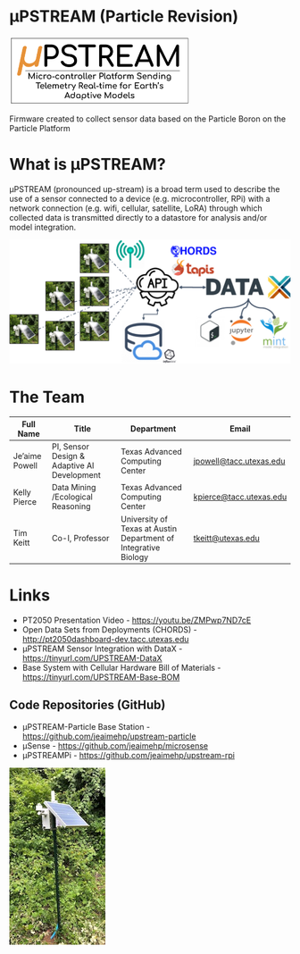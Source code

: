 # µPSTREAM (Particle Revision)
![upstream logo](images/upstream-logo.png)

Firmware created to collect sensor data based on the Particle Boron on the Particle Platform

# What is µPSTREAM?
µPSTREAM (pronounced up-stream) is a broad term used to describe the use of a sensor connected to a device (e.g. microcontroller, RPi) with a network connection (e.g. wifi, cellular, satellite, LoRA) through which collected data is transmitted directly to a datastore for analysis and/or model integration. 

![upstream framework](images/upstream-framework.png)

# The Team

| Full Name | Title | Department | Email |
| ----- | ----- | ----- | ----- |
| Je’aime Powell | PI, Sensor Design & Adaptive AI Development | Texas Advanced Computing Center | jpowell@tacc.utexas.edu |
| Kelly Pierce | Data Mining /Ecological Reasoning| Texas Advanced Computing Center |kpierce@tacc.utexas.edu |
| Tim Keitt | Co-I, Professor | University of Texas at Austin Department of Integrative Biology |tkeitt@utexas.edu |


# Links
* PT2050 Presentation Video - https://youtu.be/ZMPwp7ND7cE
* Open Data Sets from Deployments (CHORDS) - http://pt2050dashboard-dev.tacc.utexas.edu 
* µPSTREAM Sensor Integration with DataX - https://tinyurl.com/UPSTREAM-DataX 
* Base System with Cellular Hardware Bill of Materials - https://tinyurl.com/UPSTREAM-Base-BOM 


## Code Repositories (GitHub)
* µPSTREAM-Particle Base Station - https://github.com/jeaimehp/upstream-particle 
* µSense - https://github.com/jeaimehp/microsense 
* µPSTREAMPi - https://github.com/jeaimehp/upstream-rpi 

![upstream deployed](images/BFL-deplyment.JPG)




